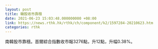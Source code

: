 ```yaml
---
layout: post
title: 韓股收市靠穩
date: 2021-06-23 15:03:48.000000000 +08:00
link: https://news.rthk.hk/rthk/ch/component/k2/1597284-20210623.htm
categories: rthk
---
```


南韓股市靠穩。首爾綜合指數收市報3276點，升12點，升幅0.38%。
